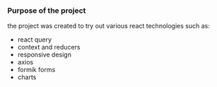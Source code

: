 ### Purpose of the project
the project was created to try out various react technologies such as:
- react query
- context and reducers
- responsive design
- axios
- formik forms
- charts